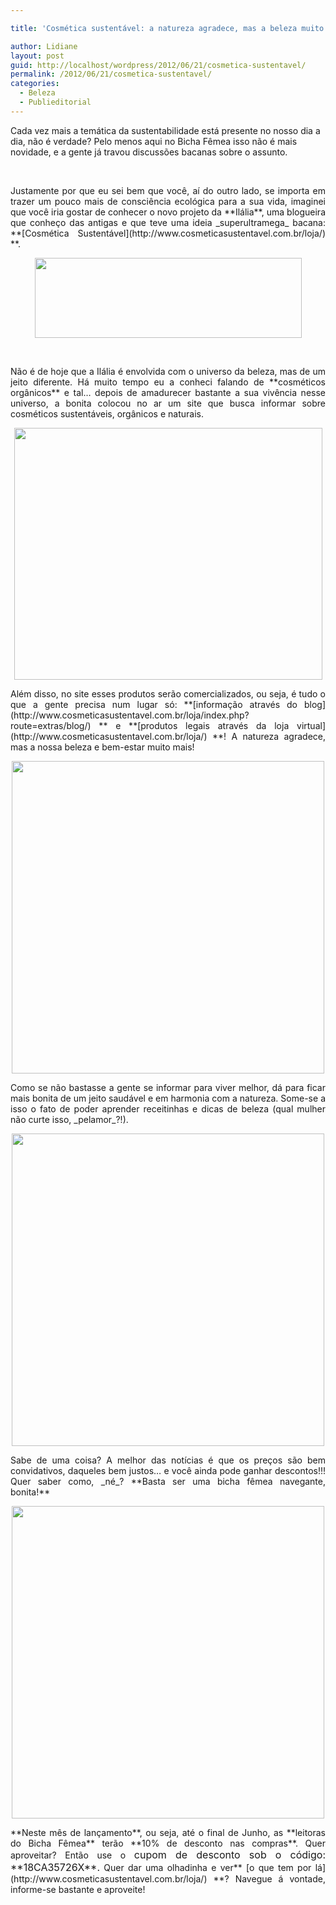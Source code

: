 ```yaml
---

title: 'Cosmética sustentável: a natureza agradece, mas a beleza muito mais!'

author: Lidiane
layout: post
guid: http://localhost/wordpress/2012/06/21/cosmetica-sustentavel/
permalink: /2012/06/21/cosmetica-sustentavel/
categories:
  - Beleza
  - Publieditorial
---
```

Cada vez mais a temática da sustentabilidade está presente no nosso dia a dia, não é verdade? Pelo menos aqui no Bicha Fêmea isso não é mais novidade, e a gente já travou discussões bacanas sobre o assunto.

&nbsp;

<p align="justify">
  Justamente por que eu sei bem que você, aí do outro lado, se importa em trazer um pouco mais de consciência ecológica para a sua vida, imaginei que você iria gostar de conhecer o novo projeto da **Ilália**, uma blogueira que conheço das antigas e que teve uma ideia _superultramega_ bacana: **[Cosmética Sustentável](http://www.cosmeticasustentavel.com.br/loja/) **.
</p>

<!--more-->

<p align="center">
  <a href="http://www.trololodemulher.com.br/2012/06/21/cosmetica-sustentavel/cosmetica-sustentavel/" rel="attachment wp-att-8752"><img class="alignnone size-full wp-image-8752" title="COSMETICA SUSTENTAVEL" src="http://www.trololodemulher.com.br/blog/wp-content/uploads/2012/06/COSMETICA-SUSTENTAVEL.png" alt="" width="427" height="128" /></a>
</p>

&nbsp;

<p align="justify">
  Não é de hoje que a Ilália é envolvida com o universo da beleza, mas de um jeito diferente. Há muito tempo eu a conheci falando de **cosméticos orgânicos** e tal… depois de amadurecer bastante a sua vivência nesse universo, a bonita colocou no ar um site que busca informar sobre cosméticos sustentáveis, orgânicos e naturais.
</p>

<p align="center">
  <a href="http://www.trololodemulher.com.br/2012/06/21/cosmetica-sustentavel/sabonete-de-mel/" rel="attachment wp-att-8758"><img class="alignnone size-full wp-image-8758" title="SABONETE DE MEL" src="http://www.trololodemulher.com.br/blog/wp-content/uploads/2012/06/SABONETE-DE-MEL.jpg" alt="" width="493" height="403" /></a>
</p>

<p align="justify">
  Além disso, no site esses produtos serão comercializados, ou seja, é tudo o que a gente precisa num lugar só: **[informação através do blog](http://www.cosmeticasustentavel.com.br/loja/index.php?route=extras/blog/) ** e **[produtos legais através da loja virtual](http://www.cosmeticasustentavel.com.br/loja/) **! A natureza agradece, mas a nossa beleza e bem-estar muito mais!
</p>

<p align="center">
  <a href="http://www.trololodemulher.com.br/2012/06/21/cosmetica-sustentavel/mascara-tratamento-cabelos/" rel="attachment wp-att-8757"><img class="alignnone size-full wp-image-8757" title="MASCARA TRATAMENTO CABELOS" src="http://www.trololodemulher.com.br/blog/wp-content/uploads/2012/06/MASCARA-TRATAMENTO-CABELOS.jpg" alt="" width="500" height="500" /></a>
</p>

<p align="justify">
  Como se não bastasse a gente se informar para viver melhor, dá para ficar mais bonita de um jeito saudável e em harmonia com a natureza. Some-se a isso o fato de poder aprender receitinhas e dicas de beleza (qual mulher não curte isso, _pelamor_?!).
</p>

<p align="center">
  <a href="http://www.trololodemulher.com.br/2012/06/21/cosmetica-sustentavel/esfoliante-corporal/" rel="attachment wp-att-8755"><img class="alignnone size-full wp-image-8755" title="ESFOLIANTE CORPORAL" src="http://www.trololodemulher.com.br/blog/wp-content/uploads/2012/06/ESFOLIANTE-CORPORAL.jpg" alt="" width="500" height="500" /></a>
</p>

<p align="justify">
  Sabe de uma coisa? A melhor das notícias é que os preços são bem convidativos, daqueles bem justos… e você ainda pode ganhar descontos!!! Quer saber como, _né_? **Basta ser uma bicha fêmea navegante, bonita!**
</p>

<p align="center">
  <a href="http://www.trololodemulher.com.br/2012/06/21/cosmetica-sustentavel/hidratante-corporal/" rel="attachment wp-att-8756"><img class="alignnone size-full wp-image-8756" title="HIDRATANTE CORPORAL" src="http://www.trololodemulher.com.br/blog/wp-content/uploads/2012/06/HIDRATANTE-CORPORAL.jpg" alt="" width="500" height="500" /></a>
</p>

<p align="justify">
  **Neste mês de lançamento**, ou seja, até o final de Junho, as **leitoras do Bicha Fêmea** terão **10% de desconto nas compras**. Quer aproveitar? Então use o <span style="font-size: medium;">cupom de desconto sob o código: **18CA35726X**.</span> Quer dar uma olhadinha e ver** [o que tem por lá](http://www.cosmeticasustentavel.com.br/loja/) **? Navegue á vontade, informe-se bastante e aproveite!
</p>